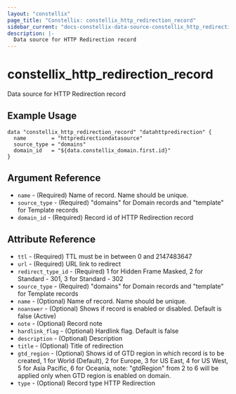 ```yaml
---
layout: "constellix"
page_title: "Constellix: constellix_http_redirection_record"
sidebar_current: "docs-constellix-data-source-constellix_http_redirection_record"
description: |-
  Data source for HTTP Redirection record
---
```


# constellix_http_redirection_record #
Data source for HTTP Redirection record


## Example Usage ##

```hcl
data "constellix_http_redirection_record" "datahttpredirection" {
  name        = "httpredirectiondatasource"
  source_type = "domains"
  domain_id   = "${data.constellix_domain.first.id}"
}

```
## Argument Reference ##
* `name` - (Required) Name of record. Name should be unique.
* `source_type` - (Required) "domains" for Domain records and "template" for Template records
* `domain_id` - (Required) Record id of HTTP Redirection record

## Attribute Reference ##
* `ttl` - (Required) TTL must be in between 0 and 2147483647
* `url` - (Required) URL link to redirect
* `redirect_type_id` - (Required) 1 for Hidden Frame Masked, 2 for Standard - 301, 3 for Standard - 302
* `source_type` - (Required) "domains" for Domain records and "template" for Template records
* `name` - (Optional) Name of record. Name should be unique.
* `noanswer` - (Optional) Shows if record is enabled or disabled. Default is false (Active)
* `note` - (Optional) Record note
* `hardlink_flag` - (Optional) Hardlink flag. Default is false
* `description` - (Optional) Description
* `title` - (Optional) Title of redirection
* `gtd_region` - (Optional) Shows id of GTD region in which record is to be created, 1 for World (Default), 2 for Europe, 3 for US East, 4 for US West, 5 for Asia Pacific, 6 for Oceania, note: "gtdRegion" from 2 to 6 will be applied only when GTD region is enabled on domain.
* `type` - (Optional) Record type HTTP Redirection